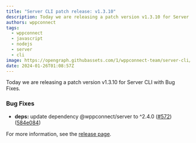 ```yaml
---
title: "Server CLI patch release: v1.3.10"
description: Today we are releasing a patch version v1.3.10 for Server CLI with Bug Fixes.
authors: wppconnect
tags:
  - wppconnect
  - javascript
  - nodejs
  - server
  - cli
image: https://opengraph.githubassets.com/1/wppconnect-team/server-cli/releases/tag/v1.3.10
date: 2024-01-26T01:08:57Z
---
```


Today we are releasing a patch version v1.3.10 for Server CLI with Bug Fixes.

<!--truncate-->

### Bug Fixes

* **deps:** update dependency @wppconnect/server to ^2.4.0 ([#572](https://github.com/wppconnect-team/server-cli/issues/572)) ([584e084](https://github.com/wppconnect-team/server-cli/commit/584e0846c2fb13782647afa057a196f3752de366))

For more information, see the [release page](https://github.com/wppconnect-team/server-cli/releases/tag/v1.3.10).